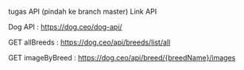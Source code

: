tugas API (pindah ke branch master)
Link API 

Dog API  : https://dog.ceo/dog-api/

GET allBreeds : https://dog.ceo/api/breeds/list/all

GET imageByBreed : https://dog.ceo/api/breed/{breedName}/images
